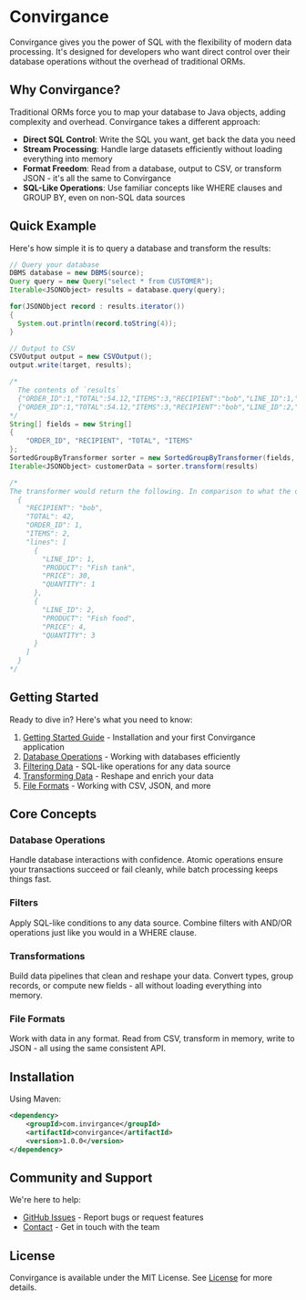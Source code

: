 # Convirgance

Convirgance gives you the power of SQL with the flexibility of modern data processing. It's designed for developers who want direct control over their database operations without the overhead of traditional ORMs.

## Why Convirgance?

Traditional ORMs force you to map your database to Java objects, adding complexity and overhead. Convirgance takes a different approach:

- **Direct SQL Control**: Write the SQL you want, get back the data you need
- **Stream Processing**: Handle large datasets efficiently without loading everything into memory
- **Format Freedom**: Read from a database, output to CSV, or transform JSON - it's all the same to Convirgance
- **SQL-Like Operations**: Use familiar concepts like WHERE clauses and GROUP BY, even on non-SQL data sources

## Quick Example

Here's how simple it is to query a database and transform the results:

```java
// Query your database
DBMS database = new DBMS(source);
Query query = new Query("select * from CUSTOMER");
Iterable<JSONObject> results = database.query(query);

for(JSONObject record : results.iterator())
{
  System.out.println(record.toString(4));
}

// Output to CSV
CSVOutput output = new CSVOutput();
output.write(target, results);
```

```java
/*
  The contents of `results`
  {"ORDER_ID":1,"TOTAL":54.12,"ITEMS":3,"RECIPIENT":"bob","LINE_ID":1,"PRODUCT":"Fish tank","PRICE":30.00,"QUANTITY":1}
  {"ORDER_ID":1,"TOTAL":54.12,"ITEMS":3,"RECIPIENT":"bob","LINE_ID":2,"PRODUCT":"Fish food","PRICE":4.00,"QUANTITY":3}
*/
String[] fields = new String[]
{
    "ORDER_ID", "RECIPIENT", "TOTAL", "ITEMS"
};
SortedGroupByTransformer sorter = new SortedGroupByTransformer(fields, "lines");
Iterable<JSONObject> customerData = sorter.transform(results)

/*
The transformer would return the following. In comparison to what the database returned this output is much more concise. Also notice that the duplicate fields were removed.
  {
    "RECIPIENT": "bob",
    "TOTAL": 42,
    "ORDER_ID": 1,
    "ITEMS": 2,
    "lines": [
      {
        "LINE_ID": 1,
        "PRODUCT": "Fish tank",
        "PRICE": 30,
        "QUANTITY": 1
      },
      {
        "LINE_ID": 2,
        "PRODUCT": "Fish food",
        "PRICE": 4,
        "QUANTITY": 3
      }
    ]
  }
*/
```

## Getting Started

Ready to dive in? Here's what you need to know:

1. [Getting Started Guide](getting-started.md) - Installation and your first Convirgance application
2. [Database Operations](database-operations.md) - Working with databases efficiently
3. [Filtering Data](filtering-data.md) - SQL-like operations for any data source
4. [Transforming Data](transforming-data.md) - Reshape and enrich your data
5. [File Formats](file-formats.md) - Working with CSV, JSON, and more

## Core Concepts

### Database Operations

Handle database interactions with confidence. Atomic operations ensure your transactions succeed or fail cleanly, while batch processing keeps things fast.

### Filters

Apply SQL-like conditions to any data source. Combine filters with AND/OR operations just like you would in a WHERE clause.

### Transformations

Build data pipelines that clean and reshape your data. Convert types, group records, or compute new fields - all without loading everything into memory.

### File Formats

Work with data in any format. Read from CSV, transform in memory, write to JSON - all using the same consistent API.

## Installation

Using Maven:

```xml
<dependency>
    <groupId>com.invirgance</groupId>
    <artifactId>convirgance</artifactId>
    <version>1.0.0</version>
</dependency>
```

## Community and Support

We're here to help:

- [GitHub Issues](https://github.com/InvirganceOpenSource/convirgance/issues) - Report bugs or request features
- [Contact](contact.md) - Get in touch with the team

## License

Convirgance is available under the MIT License. See [License](https://raw.githubusercontent.com/InvirganceOpenSource/convirgance/refs/heads/main/LICENSE.md) for more details.
